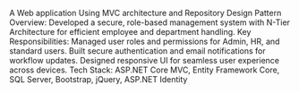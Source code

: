  A Web application Using MVC architecture and Repository Design Pattern
Overview: Developed a secure, role-based management system with N-Tier Architecture for efficient employee and department handling.
Key Responsibilities:
Managed user roles and permissions for Admin, HR, and standard users.
Built secure authentication and email notifications for workflow updates.
Designed responsive UI for seamless user experience across devices.
Tech Stack: ASP.NET Core MVC, Entity Framework Core, SQL Server, Bootstrap, jQuery, ASP.NET Identity
